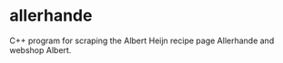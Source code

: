 allerhande
=================

C++ program for scraping the Albert Heijn recipe page Allerhande and webshop Albert.
